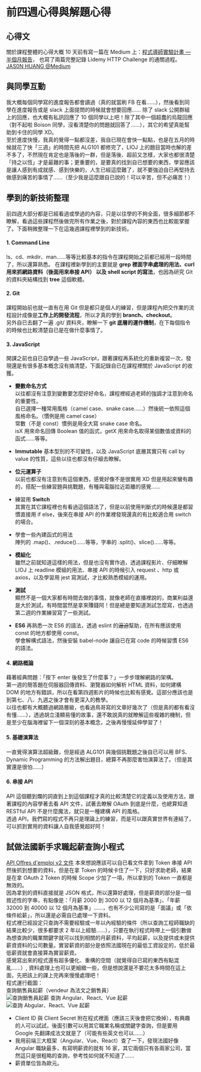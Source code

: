 # 前四週心得與解題心得

## 心得文
關於課程整體的心得大概 10 天前有寫一篇在 Medium 上：[程式導師實驗計畫 — 半個月報告](https://medium.com/@jas0nhuang/%E7%A8%8B%E5%BC%8F%E5%B0%8E%E5%B8%AB%E5%AF%A6%E9%A9%97%E8%A8%88%E7%95%AB-%E5%8D%8A%E5%80%8B%E6%9C%88%E5%A0%B1%E5%91%8A-e37e25469541)，
也寫了兩篇完整記錄 Lidemy HTTP Challenge 的通關過程。[JAS0N HUANG @Medium](https://medium.com/@jas0nhuang)

## 與同學互動
我大概每個同學寫的進度報告都會讀過（真的就當刷 FB 在看……），然後看到同學在進度報告或是 slack 上面提問的時候就會想要回應……
除了 slack 公開群組上的回應，也大概有私訊回應了 10 個同學以上吧！除了其中一個超蠢的烏龍回應（對不起啦 Boison 同學，沒看清楚你的問題就回答了……），其它的希望真能幫助到卡住的同學 XD。  
至於進度快慢，我真的覺得一點都沒差，我自已現在會快一點點，也是在五月的時候就花了快「三週」的時間先把 ALG101 都修完了，LIOJ 上的題目當時也解的差不多了，不然現在肯定也是落後的一群，但是落後、超前又怎樣，大家也都很清楚「持之以恆」才是最難的事；更重要的，是要真的找到自已想要的東西，學習應該是讓人感到有成就感、感到快樂的，人生已經這麼難了，就不要強迫自已再堅持去做感到痛苦的事情了……（至少我是這麼跟自已說的！可以辛苦，但不必痛苦！）

## 學到的新技術整理
前四週大部分都是已經看過或學過的內容，只是以往學的不夠全面，很多細節都不瞭解，看過這些課程然後做完所有作業之後，對於課程內容的東西也比較能掌握了。下面稍微整理一下在這幾週課程裡學到的新技術。

#### 1. Command Line
ls、cd、mkdir、man……等等比較基本的指令在課程開始之前都已經用一段時間了，所以還算熟悉。
在課程裡新學到的主要就是 **grep 裡面字串處理的用法、curl 用來抓網路資料（後面用來串接 API） 以及 shell script 的寫法**，也因為研究 Git 的資料夾結構找到 **tree** 這個軟體。

#### 2. Git
課程開始前也就一直有在用 Git 但是都只是個人的練習，但是課程內把交作業的流程設計成像是**工作上的開發流程**，所以才真的學到 **branch、checkout**。  
另外自已去翻了一遍 .git/ 資料夾，瞭解一下 **git 底層的運作機制**，在下每個指令的時候也比較清楚自已是在做什麼事情了。

#### 3. JavaScript
開課之前也自已自學過一些 JavaScript，跟著課程再系統化的重新複習一次，發現還是有很多基本概念沒有搞清楚，下面記錄自已在課程裡關於 JavaScript 的收獲。

  - **變數命名方式**  
  以往都沒有注意到變數要怎麼好好命名，課程裡經過老師的強調才注意到命名的重要性。  
  自已選擇一種常用風格（camel case、snake case……）然後統一依照這個風格命名。（慣例是用 camel case）  
  常數（不是 const）慣例是用全大寫 snake case 命名。  
  isX 用來命名回傳 Boolean 值的函式，getX 用來命名取得某個數值或資料的函式……等等。  

  - **Immutable**
  基本型別的不可變性，以及 JavaScript 底層其實只有 call by value 的性質，這些以往也都沒有仔細去瞭解。

  - **位元運算子**  
  以前也都沒有注意到有這個東西，感覺好像不是很實用 XD 但是用起來蠻有趣的，搭配一些練習題與挑戰題，有種與電腦拉近距離的感覺……

  - 練習用 **Switch**  
  其實在其它課程裡也有看過這個語法了，但是以前使用判斷式的時候還是都習慣直接用 if else，後來在串接 API 的作業裡發現還真的有比較適合用 switch 的場合。

  - 學會一些內建函式的用法  
  陣列的 .map()、.reduce()……等等，字串的 .split()、slice()……等等。

  - **模組化**  
  雖然之前就知道這樣的用法，但是也沒有實作過，透過課程影片、仔細瞭解 LIOJ 上 readline 模組的用法、串接 API 的時候引入 request 、http 或 axios，以及學習用 jest 寫測試，才比較熟悉模組的運用。

  - **測試**  
  顯然不是一個大家都有時間去做的事情，就像老師在直播裡說的，商業利益還是大於測試，有時間當然是拿來賺錢阿！但是總是要知道測試怎麼寫，也透過第二週的作業練習寫了一些測試。

  - **ES6**
  再熟悉一次 ES6 的語法，透過 eslint 的~~逼迫~~幫助，在所有應該使用 const 的地方都使用 const。  
  學會解構式語法，然後安裝 babel-node 讓自已在寫 code 的時候習慣 ES6 的語法。  

#### 4. 網路概論
藉著經典問題：「按下 enter 後發生了什麼事？」一步步理解網路的架構。  
第一週的簡答題在伺服器回傳資料、瀏覽器如何解析 HTML 資料，如何建構 DOM 的地方有錯誤，所以在看第四週影片的時候也比較有感覺。這部分應該也是到第七、八、九週之後才會有更深入的教學。  
以往也都有大概聽過網路層級，也看過鳥哥寫的文章好幾次了（但是真的都有看沒有懂……），透過胡立淺顯易懂的故事，還不敢說真的就瞭解這些複雜的機制，但是至少在腦海裡留下一個深刻的基本概念，之後再慢慢延伸學習了！  

#### 5. 基礎演算法  
一直覺得演算法超級難，但是經過 ALG101 與幾個挑戰題之後自已可以用 BFS、Dynamic Programming 的方法解出題目，總算不再那麼害怕演算法了。（但是其實還是很怕……）

#### 6. 串接 API
API 這個聽到爛的詞直到上到這個課程才真的比較清楚它的定義以及使用方法，跟著課程的內容學著去看 API 文件，試著去瞭解 OAuth 到底是什麼，也總算知道 RESTful API 不是什麼魔法，就只是一種建構 API 的風格。  
透過 API，我們寫的程式不再只是理論上的練習，而是可以跟真實世界有連結了，可以抓到實用的資料讓人自我感覺超好阿！  

## 試做法國新手求職起薪查詢小程式
[API Offres d'emploi v2 文件](https://www.emploi-store-dev.fr/portail-developpeur-cms/home/catalogue-des-api/documentation-des-api/api/api-offres-demploi-v2.html)
本來想說應該可以自已看文件拿到 Token 串接 API 然後抓到想要的資料，但是在拿 Token 的時候卡住了一下，只好求助老師，結果是在拿 OAuth 2 Token 的時候 Scope 少加了一項，所以拿到的 Token 一直都是無效的。  
因為拿到的資料直接就是 JSON 格式，所以還算好處理，但是薪資的部分是一個敘述性的字串，有點像是：「月薪 2000 到 3000 以 12 個月為基準」、「年薪 32000 到 40000 以 12 個月為基準」……，也有不少公司寫的是「面議」或「依條件給薪」，所以還是必需自已處理一下資料。  
程式裡已經設定只查詢不需要經驗或一年以內經驗的條件（所以查詢工程師職缺的結果比較少，很多都要求 2 年以上經驗……），只要在執行程式時帶上一個引數做為想查詢的職業關鍵字就可以找到相關的月薪資料，平均起薪，以及提供或未提供薪資資料的公司數量。實習薪資的部分是依照法國現在的最低工資設定的，低於最低薪資就會直接算為實習薪資。  
感覺寫出來的程式還有超多優化、重構的空間（就覺得自已寫的東西有點混亂……）, 資料處理上也可以更細緻一些，但是想說還是不要花太多時間在這上面，先把該上的課上完再來慢慢處理吧！  
程式運行截圖：  
查詢銷售員起薪（vendeur 為法文之銷售員）  
![查詢銷售員起薪](https://i.imgur.com/coBlhug.png)
查詢 Angular、React、Vue 起薪  
![查詢 Abgular、React、Vue 起薪](https://i.imgur.com/sKTZEWk.png)

* Client ID 與 Client Secret 附在程式裡面（應該三天後會把它換掉），有興趣的人可以試試，後面引數可以用其它職業名稱或關鍵字查詢，但是要用 Google 先翻譯成法文就是了（可能有些英文也可以……）  
* 我用前端三大框架（Angular、Vue、React）查了一下，發現法國好像 Angular 職缺最多，有寫明薪資的就有 16 家，其它兩個只有各兩家公司，當然這只是很粗略的查詢，參考性如何就不知道了……
* 薪資單位皆為歐元。
